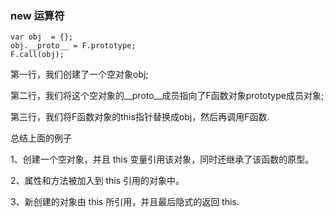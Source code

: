 ### new 运算符

```
var obj  = {};
obj.__proto__ = F.prototype;
F.call(obj);
```
第一行，我们创建了一个空对象obj;

第二行，我们将这个空对象的__proto__成员指向了F函数对象prototype成员对象;

第三行，我们将F函数对象的this指针替换成obj，然后再调用F函数.

总结上面的例子

1、创建一个空对象，并且 this 变量引用该对象，同时还继承了该函数的原型。

2、属性和方法被加入到 this 引用的对象中。

3、新创建的对象由 this 所引用，并且最后隐式的返回 this.


